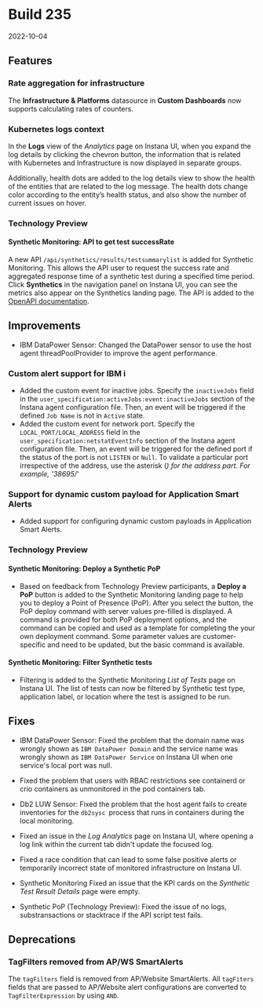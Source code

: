 # Build 235

2022-10-04

## Features

### Rate aggregation for infrastructure

The **Infrastructure & Platforms** datasource in **Custom Dashboards** now supports calculating rates of counters.

### Kubernetes logs context

In the **Logs** view of the _Analytics_ page on Instana UI, when you expand the log details by clicking the chevron button, the information that is related with Kubernetes and Infrastructure is now displayed in separate groups.

Additionally, health dots are added to the log details view to show the health of the entities that are related to the log message. The health dots change color according to the entity’s health status, and also show the number of current issues on hover.

### Technology Preview

#### Synthetic Monitoring: API to get test successRate

A new API `/api/synthetics/results/testsummarylist` is added for Synthetic Monitoring. This allows the API user to request the success rate and aggregated response time of a synthetic test during a specified time period. Click **Synthetics** in the navigation panel on Instana UI, you can see the metrics also appear on the Synthetics landing page. The API is added to the [OpenAPI documentation](https://instana.github.io/openapi).

## Improvements

* IBM DataPower Sensor: Changed the DataPower sensor to use the host agent threadPoolProvider to improve the agent performance.

### Custom alert support for IBM i

* Added the custom event for inactive jobs. Specify the `inactiveJobs` field in the `user_specification:activeJobs:event:inactiveJobs` section of the Instana agent configuration file. Then, an event will be triggered if the defined `Job Name` is not in `Active` state.
* Added the custom event for network port. Specify the `LOCAL_PORT/LOCAL_ADDRESS` field in the `user_specification:netstatEventInfo` section of the Instana agent configuration file. Then, an event will be triggered for the defined port if the status of the port is not `LISTEN` or `Null`.
  To validate a particular port irrespective of the address, use the asterisk (*) for the address part. For example, '38695/*'

### Support for dynamic custom payload for Application Smart Alerts

* Added support for configuring dynamic custom payloads in Application Smart Alerts. 

### Technology Preview

#### Synthetic Monitoring: Deploy a Synthetic PoP

* Based on feedback from Technology Preview participants, a **Deploy a PoP** button is added to the Synthetic Monitoring landing page to help you to deploy a Point of Presence (PoP).  After you select the button, the PoP deploy command with server values pre-filled is displayed. A command is provided for both PoP deployment options, and the command can be copied and used as a template for completing the your own deployment command.  Some parameter values are customer-specific and need to be updated, but the basic command is available.

#### Synthetic Monitoring: Filter Synthetic tests

* Filtering is added to the Synthetic Monitoring _List of Tests_ page on Instana UI. The list of tests can now be filtered by Synthetic test type, application label, or location where the test is assigned to be run.


## Fixes

* IBM DataPower Sensor: Fixed the problem that the domain name was wrongly shown as `IBM DataPower Domain` and the service name was wrongly shown as `IBM DataPower Service` on Instana UI when one service's local port was null.

* Fixed the problem that users with RBAC restrictions see containerd or crio containers as unmonitored in the pod containers tab.

* Db2 LUW Sensor: Fixed the problem that the host agent fails to create inventories for the `db2sysc `process that runs in containers during the local monitoring.

* Fixed an issue in the *Log Analytics* page on Instana UI, where opening a log link within the current tab didn't update the focused log.

* Fixed a race condition that can lead to some false positive alerts or temporarily incorrect state of monitored infrastructure on Instana UI.

* Synthetic Monitoring Fixed an issue that the KPI cards on the _Synthetic Test Result Details_ page were empty.

* Synthetic PoP (Technology Preview): Fixed the issue of no logs, substransactions or stacktrace if the API script test fails.

## Deprecations

### TagFilters removed from AP/WS SmartAlerts

The `tagFilters` field is removed from AP/Website SmartAlerts. All `tagFiters` fields that are passed to AP/Website alert configurations are converted to `TagFilterExpression` by using `AND`.